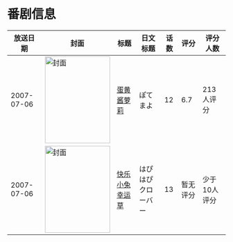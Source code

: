 # 番剧信息

|放送日期|封面|标题|日文标题|话数|评分|评分人数|
|---|---|---|---|---|---|---|
|2007-07-06|<img src="https://lain.bgm.tv/pic/cover/c/ec/b9/6849_2me12.jpg" alt="封面" style="width:150px;height:200px;object-fit:cover;">|[蛋黄酱萝莉](https://bangumi.tv/subject/6849)|ぽてまよ|12|6.7|213人评分|
|2007-07-06|<img src="https://lain.bgm.tv/pic/cover/c/1a/52/104803_VQjqi.jpg" alt="封面" style="width:150px;height:200px;object-fit:cover;">|[快乐小兔幸运草](https://bangumi.tv/subject/104803)|はぴはぴクローバー|13|暂无评分|少于10人评分|
